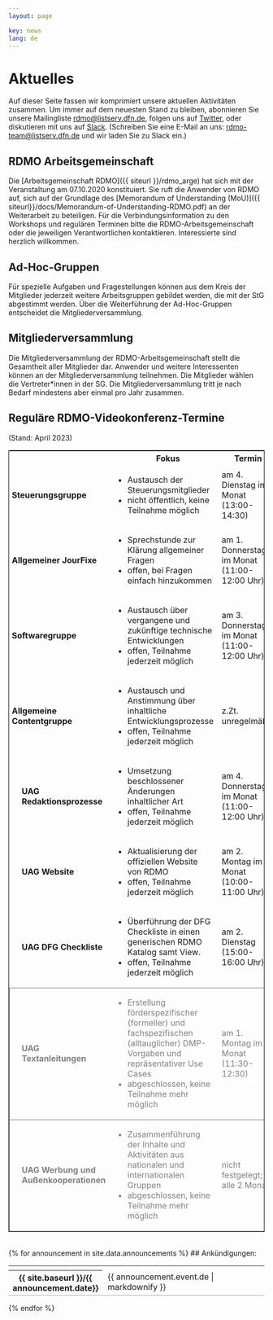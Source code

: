 ```yaml
---
layout: page

key: news
lang: de
---
```


# Aktuelles

Auf dieser Seite fassen wir komprimiert unsere aktuellen Aktivitäten zusammen. 
Um immer auf dem neuesten Stand zu bleiben, abonnieren Sie unsere Mailingliste [rdmo@listserv.dfn.de](https://www.listserv.dfn.de/sympa/info/rdmo), folgen uns auf [Twitter](https://twitter.com/rdmorganiser), oder diskutieren mit uns auf [Slack](https://rdmo.slack.com). 
(Schreiben Sie eine E-Mail an uns: <a href="mailto:rdmo-team@listserv.dfn.de">rdmo-team@listserv.dfn.de</a> und wir laden Sie zu Slack ein.)<br/>

## RDMO Arbeitsgemeinschaft

Die [Arbeitsgemeinschaft RDMO]({{ siteurl }}/rdmo_arge) hat sich mit der Veranstaltung am 07.10.2020 konstituiert. Sie ruft die Anwender von RDMO auf, sich auf der Grundlage des [Memorandum of Understanding (MoU)]({{ siteurl}}/docs/Memorandum-of-Understanding-RDMO.pdf) an der Weiterarbeit zu beteiligen.
Für die Verbindungsinformation zu den Workshops und regulären Terminen bitte die RDMO-Arbeitsgemeinschaft oder die jeweiligen Verantwortlichen kontaktieren. Interessierte sind herzlich willkommen.

## Ad-Hoc-Gruppen

Für spezielle Aufgaben und Fragestellungen können aus dem Kreis der Mitglieder jederzeit weitere Arbeitsgruppen gebildet werden, die mit der StG abgestimmt werden.
Über die Weiterführung der Ad-Hoc-Gruppen entscheidet die Mitgliederversammlung.

## Mitgliederversammlung

Die Mitgliederversammlung der RDMO-Arbeitsgemeinschaft stellt die Gesamtheit aller Mitglieder dar. Anwender und weitere Interessenten können an der Mitgliederversammlung teilnehmen. Die Mitglieder wählen die Vertreter\*innen in der SG.
Die Mitgliederversammlung tritt je nach Bedarf mindestens aber einmal pro Jahr zusammen.

## Reguläre RDMO-Videokonferenz-Termine
(Stand: April 2023)

<table style="width: 100%; border:1px solid black;">
	<tr>
		<th style="width: 5%;"/>
		<th style="width: 15%;"/>
		<th style="width: 45%; padding-left: 25px;">Fokus</th>
		<th style="width: 20%;">Termin</th>
		<th style="width: 25%;">Ansprechperson</th>
	</tr>
	<tr>
		<td style="font-weight: bold; padding-left:5px;" colspan="2">Steuerungsgruppe</td>
		<td>
			<ul>
				<li>Austausch der Steuerungsmitglieder</li>
				<li>nicht öffentlich, keine Teilnahme möglich</li>
			</ul>
		</td>
		<td>am 4. Dienstag im Monat (13:00-14:30)</td>
		<td><a href="mailto:gerald.jagusch@tu-darmstadt.de">Gerald Jagusch</a></td>
	</tr>
	<tr>
		<td style="font-weight: bold; padding-left:5px;" colspan="2">Allgemeiner JourFixe</td>
		<td>
			<ul>
				<li>Sprechstunde zur Klärung allgemeiner Fragen</li>
				<li>offen, bei Fragen einfach hinzukommen</li>
			</ul>
		</td>
		<td>am 1. Donnerstag im Monat (11:00-12:00 Uhr)</td>
		<td><a href="mailto:mail@jochenklar.de">Jochen Klar</a></td>
	</tr>
	<tr>
		<td style="font-weight: bold; padding-left:5px;" colspan="2">Softwaregruppe</td>
		<td>
			<ul>
				<li>Austausch über vergangene und zukünftige technische Entwicklungen</li>
				<li>offen, Teilnahme jederzeit möglich</li>
			</ul>
		</td>
		<td>am 3. Donnerstag im Monat (11:00-12:00 Uhr)</td>
		<td><a href="mailto:mail@jochenklar.de">Jochen Klar</a></td>
	</tr>
	<tr>
		<td style="font-weight: bold; padding-left:5px;" colspan="2">Allgemeine Contentgruppe</td>
		<td>
			<ul>
				<li>Austausch und Anstimmung über inhaltliche Entwicklungsprozesse</li>
				<li>offen, Teilnahme jederzeit möglich</li>
			</ul>
		</td>
		<td>z.Zt. unregelmäßig</td>
		<td><a href="mailto:kerstin.wedlich@kit.edu">Kerstin Wedlich-Zachodin</a></td>
	</tr>
	<tr style="border-bottom-right-radius: 15px;">
		<td/>
		<td style="font-weight: bold;">UAG Redaktionsprozesse</td>
		<td>
			<ul>
				<li>Umsetzung beschlossener Änderungen inhaltlicher Art</li>
				<li>offen, Teilnahme jederzeit möglich</li>
			</ul>
		</td>
		<td>am 4. Donnerstag im Monat (11:00-12:00 Uhr)</td>
		<td><a href="mailto:giacomo.lanza@ptb.de">Giacomo Lanza</a></td>
	</tr>
	<tr style="border-bottom-right-radius: 15px;">
		<td/>
		<td style="font-weight: bold;">UAG Website</td>
		<td>
			<ul>
				<li>Aktualisierung der offiziellen Website von RDMO</li>
				<li>offen, Teilnahme jederzeit möglich</li>
			</ul>
		</td>
		<td>am 2. Montag im Monat (10:00-11:00 Uhr)</td>
		<td><a href="mailto:schoenau@ub.rwth-aachen.de">Sabine Schönau</a></td>
	</tr>
	<tr style="border-bottom-right-radius: 15px;">
		<td/>
		<td style="font-weight: bold;">UAG DFG Checkliste</td>
		<td>
			<ul>
				<li>Überführung der DFG Checkliste in einen generischen RDMO Katalog samt View.</li>
				<li>offen, Teilnahme jederzeit möglich</li>
			</ul>
		</td>
		<td>am 2. Dienstag (15:00-16:00 Uhr)</td>
		<td><a href="mailto:giacomo.lanza@ptb.de">Giacomo Lanza</a></td>
	</tr>
	<tr style="border:1px solid grey; border-bottom-right-radius: 15px; color:grey;">
		<td/>
		<td style="font-weight: bold;">UAG Textanleitungen</td>
		<td>
			<ul>
				<li>Erstellung förderspezifischer (formeller) und fachspezifischen (alltauglicher) DMP-Vorgaben und repräsentativer Use Cases</li>
				<li>abgeschlossen, keine Teilnahme mehr möglich</li>
			</ul>
		</td>
		<td>am 1. Montag im Monat (11:30-12:30)</td>
		<td><a href="mailto:christin.henzen@tu-dresden.de">Christin Henzen</a></td>
	</tr>
	<tr style="border:1px solid grey; border-bottom-right-radius: 15px; color:grey;">
		<td/>
		<td style="font-weight: bold;">UAG Werbung und Außenkooperationen</td>
		<td>
			<ul>
				<li>Zusammenführung der Inhalte und Aktivitäten aus nationalen und internationalen Gruppen</li>
				<li>abgeschlossen, keine Teilnahme mehr möglich</li>
			</ul>
		</td>
		<td>nicht festgelegt; alle 2 Monate</td>
		<td><a href="mailto:anders@dkrz.de">Ivonne Anders</a></td>
	</tr>
</table>

<br/>
{% for announcement in site.data.announcements %}
## Ankündigungen:

<table style="width: 100%;">
  <tr>
    <th style="width: 10%;"></th>
    <td style="width: 90%; padding-left:10px;"></td>
  </tr>
  <tr style="border-bottom: 1pt solid darkgrey;">
    <th style="width: 10%;">{{ site.baseurl }}/{{ announcement.date}}</th>
    <td style="width: 90%; padding-left:10px;">{{ announcement.event.de | markdownify }}
    </td>
  </tr>
</table>
{% endfor %}




